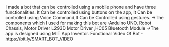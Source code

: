 I made a bot that can be controlled using a mobile phone and have three functionalities. It Can be controlled using buttons on the app, It Can be controlled using Voice Command,It Can be Controlled using gestures.
->The components which I used for making this bot are :Arduino UNO, Robot Chassis, Motor Driver L293D Motor Driver ,HC05 Bluetooth Module
->The app is designed using MIT App Inventor.
Functional Video Of Bot - https://bit.ly/SMART_BOT_VIDEO
